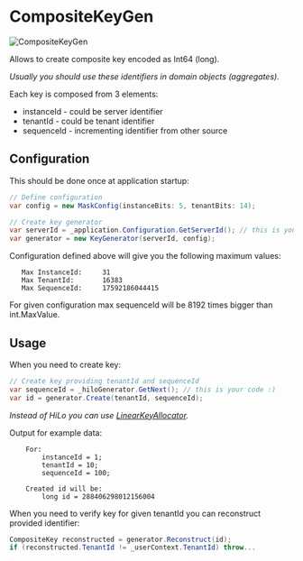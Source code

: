 # CompositeKeyGen
![CompositeKeyGen](https://img.shields.io/nuget/v/CompositeKeyGen)

Allows to create composite key encoded as Int64 (long).

*Usually you should use these identifiers in domain objects (aggregates).*

Each key is composed from 3 elements:
- instanceId - could be server identifier
- tenantId - could be tenant identifier
- sequenceId - incrementing identifier from other source

## Configuration
This should be done once at application startup:
``` c#
// Define configuration
var config = new MaskConfig(instanceBits: 5, tenantBits: 14);

// Create key generator
var serverId = _application.Configuration.GetServerId(); // this is your code :)
var generator = new KeyGenerator(serverId, config);
```

Configuration defined above will give you the following maximum values:
```
   Max InstanceId:     31
   Max TenantId:       16383
   Max SequenceId:     17592186044415
```

For given configuration max sequenceId will be 8192 times bigger than int.MaxValue.

## Usage

When you need to create key:
``` c#
// Create key providing tenantId and sequenceId
var sequenceId = _hiloGenerator.GetNext(); // this is your code :)
var id = generator.Create(tenantId, sequenceId);
```
*Instead of HiLo you can use [LinearKeyAllocator](https://github.com/dario-l/LinearKeyAllocator).*

Output for example data:
```
    For:
        instanceId = 1;
        tenantId = 10;
        sequenceId = 100;

    Created id will be:
        long id = 288406298012156004
```

When you need to verify key for given tenantId you can reconstruct provided identifier:
``` c#
CompositeKey reconstructed = generator.Reconstruct(id);
if (reconstructed.TenantId != _userContext.TenantId) throw...
```

